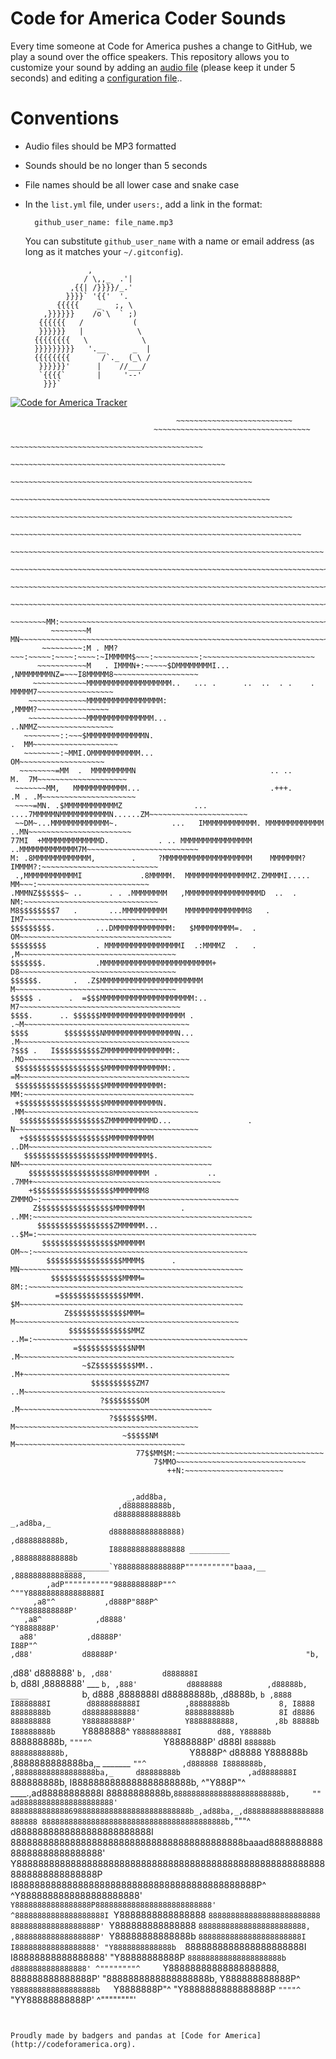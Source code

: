 Code for America Coder Sounds
=============================
Every time someone at Code for America pushes a change to GitHub, we play a
sound over the office speakers. This repository allows you to customize your
sound by adding an [audio file][sounds] (please keep it under 5 seconds) and
editing a [configuration file][config]..

[sounds]: https://github.com/codeforamerica/cfa_coder_sounds/tree/master/sounds
[config]: https://github.com/codeforamerica/cfa_coder_sounds/blob/master/list.yml

Conventions
===========

* Audio files should be MP3 formatted
* Sounds should be no longer than 5 seconds
* File names should be all lower case and snake case
* In the `list.yml` file, under `users:`, add a link in the format:

        github_user_name: file_name.mp3
  You can substitute `github_user_name` with a name or email address (as long as
  it matches your `~/.gitconfig`).


                    ,
                   / \,,_  .'|
                ,{{| /}}}}/_.'
               }}}}` '{{'  '.
             {{{{{    _   ;, \
          ,}}}}}}    /o`\  ` ;)
         {{{{{{   /           (
         }}}}}}   |            \
        {{{{{{{{   \            \
        }}}}}}}}}   '.__      _  |
        {{{{{{{{       /`._  (_\ /
         }}}}}}'      |    //___/
         `{{{{`       |     '--'
          }}}`

  

[![Code for America Tracker](http://stats.codeforamerica.org/codeforamerica/cfa_coder_sounds.png)](http://stats.codeforamerica.org/projects/cfa_coder_sounds)


                                         ~~~~~~~~~~~~~~~~~~~~~~~~~~
                                    ~~~~~~~~~~~~~~~~~~~~~~~~~~~~~~~~~~~
                                ~~~~~~~~~~~~~~~~~~~~~~~~~~~~~~~~~~~~~~~~~~~
                              ~~~~~~~~~~~~~~~~~~~~~~~~~~~~~~~~~~~~~~~~~~~~~~~~
                           ~~~~~~~~~~~~~~~~~~~~~~~~~~~~~~~~~~~~~~~~~~~~~~~~~~~~~~
                         ~~~~~~~~~~~~~~~~~~~~~~~~~~~~~~~~~~~~~~~~~~~~~~~~~~~~~~~~~~
                      ~~~~~~~~~~~~~~~~~~~~~~~~~~~~~~~~~~~~~~~~~~~~~~~~~~~~~~~~~~~~~~~
                     ~~~~~~~~~~~~~~~~~~~~~~~~~~~~~~~~~~~~~~~~~~~~~~~~~~~~~~~~~~~~~~~~~
                  ~~~~~~~~~~~~~~~~~~~~~~~~~~~~~~~~~~~~~~~~~~~~~~~~~~~~~~~~~~~~~~~~~~~~~~
                 ~~~~~~~~~~~~~~~~~~~~~~~~~~~~~~~~~~~~~~~~~~~~~~~~~~~~~~~~~~~~~~~~~~~~~~~~~
                ~~~~~~~~~~~~~~~~~~~~~~~~~~~~~~~~~~~~~~~~~~~~~~~~~~~~~~~~~~~~~~~~~~~~~~~~~~~
               ~~~~~~~~~~~~~~~~~~~~~~~~~~~~~~~~~~~~~~~~~~~~~~~~~~~~~~~~~~~~~~~~~~~~~~~~~~~~~
             ~~~~~~~~MM:~~~~~~~~~~~~~~~~~~~~~~~~~~~~~~~~~~~~~~~~~~~~~~~~~~~~~~~~~~~~~~~~~~~~~~
             ~~~~~~~~M MN~~~~~~~~~~~~~~~~~~~~~~~~~~~~~~~~~~~~~~~~~~~~~~~~~~~~~~~~~~~~~~~~~~~~~
           ~~~~~~~~~:M . MM?~~~:~~~~~:~~~~:~~~~:~IMMMMM$~~~:~~~~~~~~~~:~~~~~~~~~~~~~~~~~~~~~~~~~
          ~~~~~~~~~~~M   . IMMMN+:~~~~~$DMMMMMMMMI...  ,NMMMMMMMNZ=~~~I8MMMMM8~~~~~~~~~~~~~~~~~~~
         ~~~~~~~~~~~~MMMMMMMMMMMMMMMMMMM..   ... .      ..  ..  . .    .   MMMMM7~~~~~~~~~~~~~~~~~
        ~~~~~~~~~~~~~MMMMMMMMMMMMMMMMM:                                     ,MMMM?~~~~~~~~~~~~~~~~
        ~~~~~~~~~~~~~MMMMMMMMMMMMMMM...                                     ..NMMZ~~~~~~~~~~~~~~~~~
       ~~~~~~~~::~~~$MMMMMMMMMMMMMN.                                        .  MM~~~~~~~~~~~~~~~~~~~
       ~~~~~~~~:~MMI.OMMMMMMMMMMM...                                           OM~~~~~~~~~~~~~~~~~~~
      ~~~~~~~~=MM  .  MMMMMMMMMN                              .. ..        M.  7M~~~~~~~~~~~~~~~~~~~~
     ~~~~~~~MM,   MMMMMMMMMMMM...                             .+++.      .M . .M~~~~~~~~~~~~~~~~~~~~~
     ~~~~=MN. .$MMMMMMMMMMMMZ                ... ....7MMMMMNMMMMMMMMMMMN......ZM~~~~~~~~~~~~~~~~~~~~~~
     ~~DM~...MMMMMMMMMMMMM~.            ...   IMMMMMMMMMMMM. MMMMMMMMMMMMM ..MN~~~~~~~~~~~~~~~~~~~~~~~
    77MI  +MMMMMMMMMMMMMD.           . .. MMMMMMMMMMMMMMMM  ..MMMMMMMMMMMMM7M~~~~~~~~~~~~~~~~~~~~~~~~~
    M: .8MMMMMMMMMMMMM,        .     ?MMMMMMMMMMMMMMMMMMMM    MMMMMMM?IMMMM?:~~~~~~~~~~~~~~~~~~~~~~~~~~
     .,MMMMMMMMMMMMI             .8MMMMM.  MMMMMMMMMMMMMMMZ.ZMMMMI..... MM~~~:~~~~~~~~~~~~~~~~~~~~~~~~~
    .MMMNZ$$$$$$~ ..      . . .MMMMMMMM   ,MMMMMMMMMMMMMMMMMD  ..  .  NM:~~~~~~~~~~~~~~~~~~~~~~~~~~~~~~
    M8$$$$$$$$7   .       ...MMMMMMMMMM    MMMMMMMMMMMMMM8   .      IM7~~~~~~~~~~~~~~~~~~~~~~~~~~~~~~~~
    $$$$$$$$$.         ...DMMMMMMMMMMMMM:   $MMMMMMMMM=.  .        OM~~~~~~~~~~~~~~~~~~~~~~~~~~~~~~~~~~
    $$$$$$$$           . MMMMMMMMMMMMMMMMMI  .:MMMMZ  .   .       ,M~~~~~~~~~~~~~~~~~~~~~~~~~~~~~~~~~~~
    $$$$$$$.           .MMMMMMMMMMMMMMMMMMMMMMMMM+                D8~~~~~~~~~~~~~~~~~~~~~~~~~~~~~~~~~~~
    $$$$$$.       .  .Z$MMMMMMMMMMMMMMMMMMMMMMM                   M~~~~~~~~~~~~~~~~~~~~~~~~~~~~~~~~~~~~
    $$$$$ .      .  =$$$MMMMMMMMMMMMMMMMMMMMM:..                 M7~~~~~~~~~~~~~~~~~~~~~~~~~~~~~~~~~~~~
    $$$$.      .. $$$$$$MMMMMMMMMMMMMMMMMMM .                  .~M~~~~~~~~~~~~~~~~~~~~~~~~~~~~~~~~~~~~~
    $$$$        $$$$$$$$NMMMMMMMMMMMMMMMMN...                  .M~~~~~~~~~~~~~~~~~~~~~~~~~~~~~~~~~~~~~~
    ?$$$ .   I$$$$$$$$$$ZMMMMMMMMMMMMMMM:.                    .MO~~~~~~~~~~~~~~~~~~~~~~~~~~~~~~~~~~~~~
     $$$$$$$$$$$$$$$$$$$$MMMMMMMMMMMMMM:.                     =M~~~~~~~~~~~~~~~~~~~~~~~~~~~~~~~~~~~~~~
     $$$$$$$$$$$$$$$$$$$$MMMMMMMMMMMMM:                      MM:~~~~~~~~~~~~~~~~~~~~~~~~~~~~~~~~~~~~~~
     +$$$$$$$$$$$$$$$$$$$MMMMMMMMMMMMN.                    .MM~~~~~~~~~~~~~~~~~~~~~~~~~~~~~~~~~~~~~~~
      $$$$$$$$$$$$$$$$$$$ZMMMMMMMMMMD...                 . N~~~~~~~~~~~~~~~~~~~~~~~~~~~~~~~~~~~~~~~~~
      +$$$$$$$$$$$$$$$$$$$MMMMMMMMMM                   ..DM~~~~~~~~~~~~~~~~~~~~~~~~~~~~~~~~~~~~~~~~~
       $$$$$$$$$$$$$$$$$$$MMMMMMMMM$.                  NM~~~~~~~~~~~~~~~~~~~~~~~~~~~~~~~~~~~~~~~~~~~
        $$$$$$$$$$$$$$$$$$8MMMMMMMM .           .. .7MM+~~~~~~~~~~~~~~~~~~~~~~~~~~~~~~~~~~~~~~~~~~
        +$$$$$$$$$$$$$$$$$$MMMMMMM8            ZMMMO~:~~~~~~~~~~~~~~~~~~~~~~~~~~~~~~~~~~~~~~~~~~~~
         Z$$$$$$$$$$$$$$$$$MMMMMMM        . ..MM:~~~~~~~~~~~~~~~~~~~~~~~~~~~~~~~~~~~~~~~~~~~~~~~~~
          $$$$$$$$$$$$$$$$$ZMMMMMM...     ..$M=:~~~~~~~~~~~~~~~~~~~~~~~~~~~~~~~~~~~~~~~~~~~~~~~~~
           $$$$$$$$$$$$$$$$$MMMMMM         OM~~:~~~~~~~~~~~~~~~~~~~~~~~~~~~~~~~~~~~~~~~~~~~~~~~~
            $$$$$$$$$$$$$$$$$MMMM$      . MN~~~~~~~~~~~~~~~~~~~~~~~~~~~~~~~~~~~~~~~~~~~~~~~~~~
             $$$$$$$$$$$$$$$$MMMM=       8M::~~~~~~~~~~~~~~~~~~~~~~~~~~~~~~~~~~~~~~~~~~~~~~~~
              =$$$$$$$$$$$$$$$MMM.      $M~~~~~~~~~~~~~~~~~~~~~~~~~~~~~~~~~~~~~~~~~~~~~~~~~~
                Z$$$$$$$$$$$$$MMM=      M~~~~~~~~~~~~~~~~~~~~~~~~~~~~~~~~~~~~~~~~~~~~~~~~~~
                 $$$$$$$$$$$$$$MMZ   ..M=:~~~~~~~~~~~~~~~~~~~~~~~~~~~~~~~~~~~~~~~~~~~~~~~~
                  =$$$$$$$$$$$$NMM    .M~~~~~~~~~~~~~~~~~~~~~~~~~~~~~~~~~~~~~~~~~~~~~~~~
                    ~$Z$$$$$$$$$MM.. .M+~~~~~~~~~~~~~~~~~~~~~~~~~~~~~~~~~~~~~~~~~~~~~~
                      $$$$$$$$$$ZM7 ..M~~~~~~~~~~~~~~~~~~~~~~~~~~~~~~~~~~~~~~~~~~~~~
                        ?$$$$$$$$OM  .M~~~~~~~~~~~~~~~~~~~~~~~~~~~~~~~~~~~~~~~~~~~
                          ?$$$$$$$MM. M~~~~~~~~~~~~~~~~~~~~~~~~~~~~~~~~~~~~~~~~~
                             ~$$$$$NM M~~~~~~~~~~~~~~~~~~~~~~~~~~~~~~~~~~~~~~
                                77$$MM$M:~~~~~~~~~~~~~~~~~~~~~~~~~~~~~~~~~
                                    7$MMO~~~~~~~~~~~~~~~~~~~~~~~~~~~~~
                                       ++N:~~~~~~~~~~~~~~~~~~~~~~
````

````
                              _,add8ba,
                            ,d888888888b,
                           d8888888888888b                        _,ad8ba,_
                          d888888888888888)                     ,d888888888b,
                          I8888888888888888 _________          ,8888888888888b
                __________`Y88888888888888P"""""""""""baaa,__ ,888888888888888,
            ,adP"""""""""""9888888888P""^                 ^""Y8888888888888888I
         ,a8"^           ,d888P"888P^                           ^"Y8888888888P'
       ,a8^            ,d8888'                                     ^Y8888888P'
      a88'           ,d8888P'                                        I88P"^
    ,d88'           d88888P'                                          "b,
   ,d88'           d888888'                                            `b,
  ,d88'           d888888I                                              `b,
  d88I           ,8888888'            ___                                `b,
 ,888'           d8888888          ,d88888b,              ____            `b,
 d888           ,8888888I         d88888888b,           ,d8888b,           `b
,8888           I8888888I        d8888888888I          ,88888888b           8,
I8888           88888888b       d88888888888'          8888888888b          8I
d8886           888888888       Y888888888P'           Y8888888888,        ,8b
88888b          I88888888b      `Y8888888^             `Y888888888I        d88,
Y88888b         `888888888b,      `""""^                `Y8888888P'       d888I
`888888b         88888888888b,                           `Y8888P^        d88888
 Y888888b       ,8888888888888ba,_          _______        `""^        ,d888888
 I8888888b,    ,888888888888888888ba,_     d88888888b               ,ad8888888I
 `888888888b,  I8888888888888888888888b,    ^"Y888P"^      ____.,ad88888888888I
  88888888888b,`888888888888888888888888b,     ""      ad888888888888888888888'
  8888888888888698888888888888888888888888b_,ad88ba,_,d88888888888888888888888
  88888888888888888888888888888888888888888b,`"""^ d8888888888888888888888888I
  8888888888888888888888888888888888888888888baaad888888888888888888888888888'
  Y8888888888888888888888888888888888888888888888888888888888888888888888888P
  I888888888888888888888888888888888888888888888P^  ^Y8888888888888888888888'
  `Y88888888888888888P88888888888888888888888888'     ^88888888888888888888I
   `Y8888888888888888 `8888888888888888888888888       8888888888888888888P'
    `Y888888888888888  `888888888888888888888888,     ,888888888888888888P'
     `Y88888888888888b  `88888888888888888888888I     I888888888888888888'
       "Y8888888888888b  `8888888888888888888888I     I88888888888888888'
         "Y88888888888P   `888888888888888888888b     d8888888888888888'
            ^""""""""^     `Y88888888888888888888,    888888888888888P'
                            "8888888888888888888b,   Y888888888888P^
                             `Y888888888888888888b   `Y8888888P"^
                                "Y8888888888888888P     `""""^
                                  `"YY88888888888P'
                                       ^""""""""'
```


Proudly made by badgers and pandas at [Code for America](http://codeforamerica.org).
